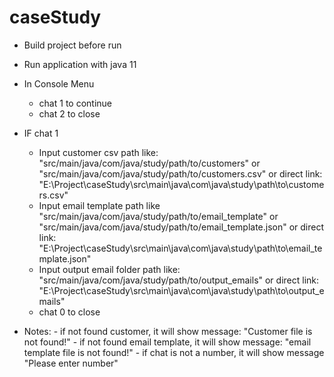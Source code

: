 # caseStudy
* Build project before run
* Run application with java 11
* In Console Menu
  - chat 1 to continue
  - chat 2 to close
* IF chat 1
  - Input customer csv path like: "src/main/java/com/java/study/path/to/customers" or "src/main/java/com/java/study/path/to/customers.csv"
    or direct link: "E:\Project\caseStudy\src\main\java\com\java\study\path\to\customers.csv"
  - Input email template path like "src/main/java/com/java/study/path/to/email_template" or "src/main/java/com/java/study/path/to/email_template.json"
    or direct link: "E:\Project\caseStudy\src\main\java\com\java\study\path\to\email_template.json"
  - Input output email folder path like: "src/main/java/com/java/study/path/to/output_emails" 
    or direct link: "E:\Project\caseStudy\src\main\java\com\java\study\path\to\output_emails"
  - chat 0 to close
  
* Notes: 
         - if not found customer, it will show message: "Customer file is not found!"
         - if not found email template, it will show message: "email template file is not found!"
         - if chat is not a number, it will show message "Please enter number"
